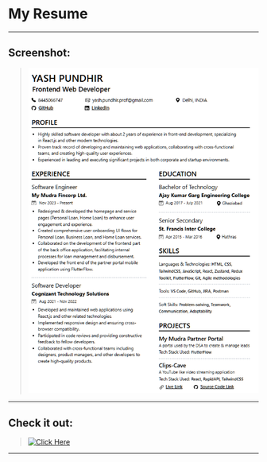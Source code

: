 # My Resume

---

## Screenshot:

> ![SS](./ss2.png)

---

## Check it out:

> [![Click Here](https://img.shields.io/badge/Click-Here-green)](https://drive.google.com/file/d/1BcGD4vsNhJ7LYYBWi_tgFg5RLDLf7-7Y/view?usp=sharing)

---

